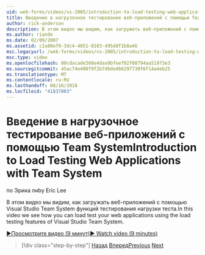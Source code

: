 ```yaml
---
uid: web-forms/videos/vs-2005/introduction-to-load-testing-web-applications-with-team-system
title: Введение в нагрузочное тестирование веб-приложений с помощью Team System | Документация Майкрософт
author: rick-anderson
description: В этом видео мы видим, как загружать веб-приложений с помощью Visual Studio Team System функций тестирования нагрузки теста.
ms.author: riande
ms.date: 02/09/2007
ms.assetid: c2a80ef9-3dc4-4051-8103-495ddf1b8a46
msc.legacyurl: /web-forms/videos/vs-2005/introduction-to-load-testing-web-applications-with-team-system
msc.type: video
ms.openlocfilehash: 80cdacade368e4daa9bfeef02f08794aa51973e3
ms.sourcegitcommit: 45ac74e400f9f2b7dbded66297730f6f14a4eb25
ms.translationtype: MT
ms.contentlocale: ru-RU
ms.lasthandoff: 08/16/2018
ms.locfileid: "41837803"
---
```

<a name="introduction-to-load-testing-web-applications-with-team-system"></a><span data-ttu-id="1ff48-103">Введение в нагрузочное тестирование веб-приложений с помощью Team System</span><span class="sxs-lookup"><span data-stu-id="1ff48-103">Introduction to Load Testing Web Applications with Team System</span></span>
====================
<span data-ttu-id="1ff48-104">по Эрика ли</span><span class="sxs-lookup"><span data-stu-id="1ff48-104">by Eric Lee</span></span>

<span data-ttu-id="1ff48-105">В этом видео мы видим, как загружать веб-приложений с помощью Visual Studio Team System функций тестирования нагрузки теста.</span><span class="sxs-lookup"><span data-stu-id="1ff48-105">In this video we see how you can load test your web applications using the load testing features of Visual Studio Team System.</span></span>

[<span data-ttu-id="1ff48-106">&#9654;Просмотрите видео (9 минут)</span><span class="sxs-lookup"><span data-stu-id="1ff48-106">&#9654; Watch video (9 minutes)</span></span>](https://channel9.msdn.com/Blogs/ASP-NET-Site-Videos/introduction-to-load-testing-web-applications-with-team-system)

> [!div class="step-by-step"]
> <span data-ttu-id="1ff48-107">[Назад](introduction-to-testing-web-applications-with-team-system.md)
> [Вперед](introduction-to-manual-testing-with-team-system.md)</span><span class="sxs-lookup"><span data-stu-id="1ff48-107">[Previous](introduction-to-testing-web-applications-with-team-system.md)
[Next](introduction-to-manual-testing-with-team-system.md)</span></span>
